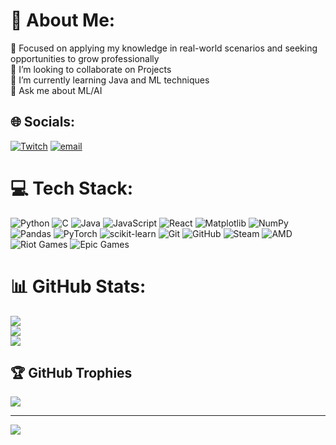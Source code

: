 # 💫 About Me:
🚀 Focused on applying my knowledge in real-world scenarios and seeking opportunities to grow professionally<br>🤝 I’m looking to collaborate on Projects<br>🌱 I’m currently learning Java and ML techniques <br>💬 Ask me about ML/AI <br>


## 🌐 Socials:
[![Twitch](https://img.shields.io/badge/Twitch-%239146FF.svg?logo=Twitch&logoColor=white)](https://twitch.tv/Gorg_o7) [![email](https://img.shields.io/badge/Email-D14836?logo=gmail&logoColor=white)](mailto:georgebijuphilip@gmail.com) 

# 💻 Tech Stack:
![Python](https://img.shields.io/badge/python-3670A0?style=plastic&logo=python&logoColor=ffdd54) ![C](https://img.shields.io/badge/c-%2300599C.svg?style=plastic&logo=c&logoColor=white) ![Java](https://img.shields.io/badge/java-%23ED8B00.svg?style=plastic&logo=openjdk&logoColor=white) ![JavaScript](https://img.shields.io/badge/javascript-%23323330.svg?style=plastic&logo=javascript&logoColor=%23F7DF1E) ![React](https://img.shields.io/badge/react-%2320232a.svg?style=plastic&logo=react&logoColor=%2361DAFB) ![Matplotlib](https://img.shields.io/badge/Matplotlib-%23ffffff.svg?style=plastic&logo=Matplotlib&logoColor=black) ![NumPy](https://img.shields.io/badge/numpy-%23013243.svg?style=plastic&logo=numpy&logoColor=white) ![Pandas](https://img.shields.io/badge/pandas-%23150458.svg?style=plastic&logo=pandas&logoColor=white) ![PyTorch](https://img.shields.io/badge/PyTorch-%23EE4C2C.svg?style=plastic&logo=PyTorch&logoColor=white) ![scikit-learn](https://img.shields.io/badge/scikit--learn-%23F7931E.svg?style=plastic&logo=scikit-learn&logoColor=white) ![Git](https://img.shields.io/badge/git-%23F05033.svg?style=plastic&logo=git&logoColor=white) ![GitHub](https://img.shields.io/badge/github-%23121011.svg?style=plastic&logo=github&logoColor=white) ![Steam](https://img.shields.io/badge/steam-%23000000.svg?style=plastic&logo=steam&logoColor=white) ![AMD](https://img.shields.io/badge/AMD-%23000000.svg?style=plastic&logo=amd&logoColor=white) ![Riot Games](https://img.shields.io/badge/riotgames-D32936.svg?style=plastic&logo=riotgames&logoColor=white) ![Epic Games](https://img.shields.io/badge/epicgames-%23313131.svg?style=plastic&logo=epicgames&logoColor=white)
# 📊 GitHub Stats:
![](https://github-readme-stats.vercel.app/api?username=GeorgeBijuPhilip&theme=shadow_red&hide_border=false&include_all_commits=false&count_private=false)<br/>
![](https://nirzak-streak-stats.vercel.app/?user=GeorgeBijuPhilip&theme=shadow_red&hide_border=false)<br/>
![](https://github-readme-stats.vercel.app/api/top-langs/?username=GeorgeBijuPhilip&theme=shadow_red&hide_border=false&include_all_commits=false&count_private=false&layout=compact)

## 🏆 GitHub Trophies
![](https://github-profile-trophy.vercel.app/?username=GeorgeBijuPhilip&theme=shadow_red&no-frame=false&no-bg=true&margin-w=4)


---
[![](https://visitcount.itsvg.in/api?id=GeorgeBijuPhilip&icon=0&color=4)](https://visitcount.itsvg.in)

<!-- Proudly created with GPRM ( https://gprm.itsvg.in ) -->
